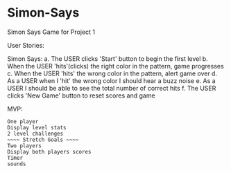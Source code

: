 # Simon-Says
Simon Says Game for Project 1

User Stories: 

Simon Says:
    a. The USER clicks 'Start' button to begin the first level
    b. When the USER 'hits'(clicks) the right color in the pattern, game progresses
    c. When the USER 'hits' the wrong color in the pattern, alert game over
    d. As a USER when I 'hit' the wrong color I should hear a buzz noise
    e. As a USER I should be able to see the total number of correct hits
    f. The USER clicks 'New Game' button to reset scores and game 

MVP:
~~~~ MVP ~~~~
One player
Display level stats 
2 level challenges
~~~~ Stretch Goals ~~~~
Two players
Display both players scores
Timer
sounds